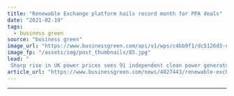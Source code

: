 ```yaml
---
title: "Renewable Exchange platform hails record month for PPA deals"
date: "2021-02-19"
tags: 
  - business green
source: "business green"
image_url: "https://www.businessgreen.com/api/v1/wps/c4bb9f1/dc5126d3-d518-4f0d-b398-0bb3f8a2dda0/2/solar-iStock-628172246-185x114.jpg"
image_fp: "/assets/img/post_thumbnails/85.jpg"
lead: "
 Sharp rise in UK power prices sees 91 independent clean power generators secure power purchase agreements on the online platform in January 2021 ..."
article_url: "https://www.businessgreen.com/news/4027443/renewable-exchange-platform-hails-record-ppa-deals"
---
```


---
